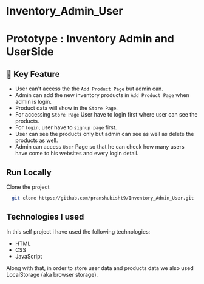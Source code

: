 # Inventory_Admin_User


# Prototype : Inventory Admin and UserSide

## 🔗 Key Feature

- User can't access the the ```Add Product Page``` but admin can.
- Admin can add the new inventory products in ```Add Product Page``` when admin is login.
- Product data will show in the ```Store Page```.
- For accessing ```Store Page``` User have to login first where user can see the products.
- For ``login``, user have to ```signup page``` first.
- User can see the products only but admin can see as well as delete the products as well.
- Admin can access ```User``` Page so that he can check how many users have come to his websites and every login detail.

## Run Locally

Clone the project

```bash
  git clone https://github.com/pranshubisht9/Inventory_Admin_User.git
```

## Technologies I used

In this self project i have used the following technologies:

- HTML
- CSS
- JavaScript

Along with that, in order to store user data and products data we also used LocalStorage (aka browser storage).


<!-- ##  -->







  
